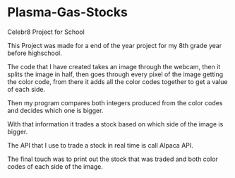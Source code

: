 # Plasma-Gas-Stocks
Celebr8 Project for School

This Project was made for a end of the year project for my 8th grade year before highschool.


The code that I have created takes an image through the webcam, then it splits the image in half, then goes through every pixel of the image getting the color code, from there
it adds all the color codes together to get a value of each side. 

Then my program compares both integers produced from the color codes and decides which one is bigger.

With that information it trades a stock based on which side of the image is bigger.

The API that I use to trade a stock in real time is call Alpaca API.

The final touch was to print out the stock that was traded and both color codes of each side of the image.


